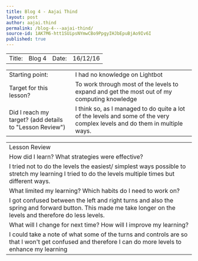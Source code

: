```yaml
---
title: Blog 4 - Aajai Thind
layout: post
author: aajai.thind
permalink: /blog-4---aajai-thind/
source-id: 1AK7M6-htt1SUipsNYmwCBo9PpgyIHJbEpuBjAo9Iv6I
published: true
---
```

<table>
  <tr>
    <td>Title:  </td>
    <td>Blog 4 </td>
    <td> Date:  </td>
    <td>16/12/16</td>
  </tr>
</table>


<table>
  <tr>
    <td>Starting point:</td>
    <td>I had no knowledge on Lightbot</td>
  </tr>
  <tr>
    <td>Target for this lesson?</td>
    <td>To work through most of the levels to expand and get the most out of my computing knowledge</td>
  </tr>
  <tr>
    <td>Did I reach my target? 
(add details to "Lesson Review")</td>
    <td>I think so, as I managed to do quite a lot of the levels and some of the very complex levels and do them in multiple ways.</td>
  </tr>
</table>


<table>
  <tr>
    <td>Lesson Review</td>
  </tr>
  <tr>
    <td>How did I learn? What strategies were effective? </td>
  </tr>
  <tr>
    <td>I tried not to do the levels the easiest/ simplest ways possible to stretch my learning I tried to do the levels multiple times but different ways.</td>
  </tr>
  <tr>
    <td>What limited my learning? Which habits do I need to work on? </td>
  </tr>
  <tr>
    <td>I got confused between the left and right turns and also the spring and forward button. This made me take longer on the levels and therefore do less levels.</td>
  </tr>
  <tr>
    <td>What will I change for next time? How will I improve my learning?</td>
  </tr>
  <tr>
    <td>I could take a note of what some of the turns and controls are so that I won't get confused and therefore I can do more levels to enhance my learning</td>
  </tr>
</table>


